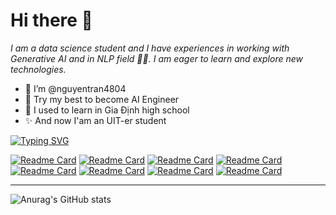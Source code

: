 # **Hi there 👋**

*I am a data science student and I have experiences in working with Generative AI and in NLP field 👨‍💻. I am eager to learn and explore new technologies.*

- 👋 I’m @nguyentran4804
- 👀 Try my best to become AI Engineer
- 🌱 I used to learn in Gia Định high school
- ✨ And now I'am an UIT-er student

[![Typing SVG](https://readme-typing-svg.demolab.com?font=&weight=900&size=48&letterSpacing=.2rem;&pause=1000&center=true&vCenter=true&random=true&width=1200&height=400&lines=Let's+Jump+Innn;Data+Science+Inspiration)](https://git.io/typing-svg)

[![Readme Card](https://github-readme-stats.vercel.app/api/pin/?username=MrNquyen&repo=SymbolicResoning&theme=dracula)](https://github.com/MrNquyen/SymbolicResoning)
[![Readme Card](https://github-readme-stats.vercel.app/api/pin/?username=MrNquyen&repo=DEVICE-Image-Captioning&theme=radical)](https://github.com/MrNquyen/DEVICE-Image-Captioning
)
[![Readme Card](https://github-readme-stats.vercel.app/api/pin/?username=MrNquyen&repo=Spark-Streaming-with-Kafka&theme=merko)](https://github.com/MrNquyen/Spark-Streaming-with-Kafka)
[![Readme Card](https://github-readme-stats.vercel.app/api/pin/?username=MrNquyen&repo=Music-Analysis-On-Spotify&theme=tokyonight)](https://github.com/MrNquyen/Music-Analysis-On-Spotify)
[![Readme Card](https://github-readme-stats.vercel.app/api/pin/?username=MrNquyen&repo=Climate-Change-Analysis&theme=cobalt)](https://github.com/MrNquyen/Climate-Change-Analysis)
[![Readme Card](https://github-readme-stats.vercel.app/api/pin/?username=MrNquyen&repo=Inforgaphic-Learning-DS-Challenge&theme=synthwave)](https://github.com/MrNquyen/Inforgaphic-Learning-DS-Challenge)
[![Readme Card](https://github-readme-stats.vercel.app/api/pin/?username=MrNquyen&repo=CS231-MovieGenre&theme=highcontrast)](https://github.com/MrNquyen/CS231-MovieGenre)
[![Readme Card](https://github-readme-stats.vercel.app/api/pin/?username=MrNquyen&repo=DS307_SocialMedia&theme=onedark)](https://github.com/MrNquyen/DS307_SocialMedia)

---------------------------------------------------------------------------------
![Anurag's GitHub stats](https://github-readme-stats.vercel.app/api?username=MrNquyen&show_icons=true&theme=dracula)
